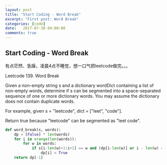 ```yaml
---
layout: post
title: "Start Coding - Word Break"
excerpt: "First post: Word Break"
categories: [code]
date:   2017-07-30 04:00:00
comments: true
---
```


## Start Coding - Word Break

有点茫然、急躁，凌晨4点不睡觉，想一口气把leetcode做完。。。

Leetcode 139. Word Break

Given a non-empty string s and a dictionary wordDict containing a list of non-empty words, determine if s can be segmented into a space-separated sequence of one or more dictionary words. You may assume the dictionary does not contain duplicate words.

For example, given
s = "leetcode",
dict = ["leet", "code"].

Return true because "leetcode" can be segmented as "leet code".

~~~ python
def word_break(s, words):
    dp = [False] * len(words)
    for i in xrange(len(words)):
        for w in words:
            if s[i-len(w)+1:i+1] == w and (dp[i-len(w)] or i - len(w) == -1):
                dp[i] = True
    return dp[-1]
~~~
